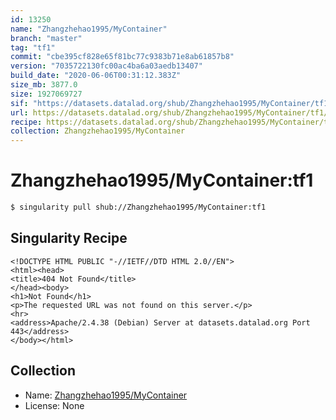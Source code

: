 ```yaml
---
id: 13250
name: "Zhangzhehao1995/MyContainer"
branch: "master"
tag: "tf1"
commit: "cbe395cf828e65f81bc77c9383b71e8ab61857b8"
version: "7035722130fc00ac4ba6a03aedb13407"
build_date: "2020-06-06T00:31:12.383Z"
size_mb: 3877.0
size: 1927069727
sif: "https://datasets.datalad.org/shub/Zhangzhehao1995/MyContainer/tf1/2020-06-06-cbe395cf-70357221/7035722130fc00ac4ba6a03aedb13407.sif"
url: https://datasets.datalad.org/shub/Zhangzhehao1995/MyContainer/tf1/2020-06-06-cbe395cf-70357221/
recipe: https://datasets.datalad.org/shub/Zhangzhehao1995/MyContainer/tf1/2020-06-06-cbe395cf-70357221/Singularity
collection: Zhangzhehao1995/MyContainer
---
```


# Zhangzhehao1995/MyContainer:tf1

```bash
$ singularity pull shub://Zhangzhehao1995/MyContainer:tf1
```

## Singularity Recipe

```singularity
<!DOCTYPE HTML PUBLIC "-//IETF//DTD HTML 2.0//EN">
<html><head>
<title>404 Not Found</title>
</head><body>
<h1>Not Found</h1>
<p>The requested URL was not found on this server.</p>
<hr>
<address>Apache/2.4.38 (Debian) Server at datasets.datalad.org Port 443</address>
</body></html>
```

## Collection

 - Name: [Zhangzhehao1995/MyContainer](https://github.com/Zhangzhehao1995/MyContainer)
 - License: None

